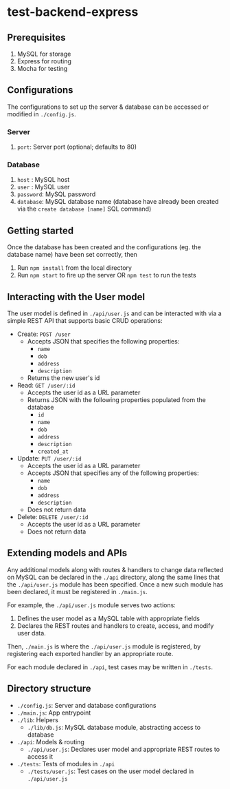 # test-backend-express

## Prerequisites
1. MySQL for storage
2. Express for routing
2. Mocha for testing

## Configurations

The configurations to set up the server & database can be accessed or modified in `./config.js`.

### Server
1. `port`: Server port (optional; defaults to 80)

### Database
1. `host`    : MySQL host
2. `user`    : MySQL user
3. `password`: MySQL password
4. `database`: MySQL database name (database have already been created via the `create database [name]` SQL command)

## Getting started

Once the database has been created and the configurations (eg. the database name) have been set correctly, then
1. Run `npm install` from the local directory
2. Run `npm start` to fire up the server OR `npm test` to run the tests

## Interacting with the User model

The user model is defined in `./api/user.js` and can be interacted with via a simple REST API that supports basic CRUD operations:
* Create: `POST /user`
  * Accepts JSON that specifies the following properties:
    * `name`
    * `dob`
    * `address`
    * `description`
  * Returns the new user's id
* Read: `GET /user/:id`
  * Accepts the user id as a URL parameter
  * Returns JSON with the following properties populated from the database
    * `id`
    * `name`
    * `dob`
    * `address`
    * `description`
    * `created_at`
* Update: `PUT /user/:id`
  * Accepts the user id as a URL parameter
  * Accepts JSON that specifies any of the following properties:
    * `name`
    * `dob`
    * `address`
    * `description`
  * Does not return data
* Delete: `DELETE /user/:id`
  * Accepts the user id as a URL parameter
  * Does not return data

## Extending models and APIs

Any additional models along with routes & handlers to change data reflected on MySQL can be declared in the `./api` directory, along the same lines that the `./api/user.js` module has been specified. Once a new such module has been declared, it must be registered in `./main.js`.

For example, the `./api/user.js` module serves two actions:
1. Defines the user model as a MySQL table with appropriate fields
2. Declares the REST routes and handlers to create, access, and modify user data.

Then, `./main.js` is where the `./api/user.js` module is registered, by registering each exported handler by an appropriate route.

For each module declared in `./api`, test cases may be written in `./tests`.

## Directory structure
* `./config.js`: Server and database configurations
* `./main.js`: App entrypoint
* `./lib`: Helpers
  * `./lib/db.js`: MySQL database module, abstracting access to database
* `./api`: Models & routing
  * `./api/user.js`: Declares user model and appropriate REST routes to access it
* `./tests`: Tests of modules in `./api`
  * `./tests/user.js`: Test cases on the user model declared in `./api/user.js`
